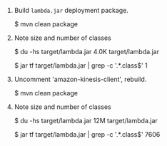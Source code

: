 1. Build `lambda.jar` deployment package.

    $ mvn clean package

2. Note size and number of classes

    $ du -hs target/lambda.jar
    4.0K	target/lambda.jar

    $ jar tf target/lambda.jar | grep -c '.*\.class$'
    1

3. Uncomment 'amazon-kinesis-client', rebuild.

    $ mvn clean package

4. Note size and number of classes

    $ du -hs target/lambda.jar
    12M	target/lambda.jar

    $ jar tf target/lambda.jar | grep -c '.*\.class$'
    7606
